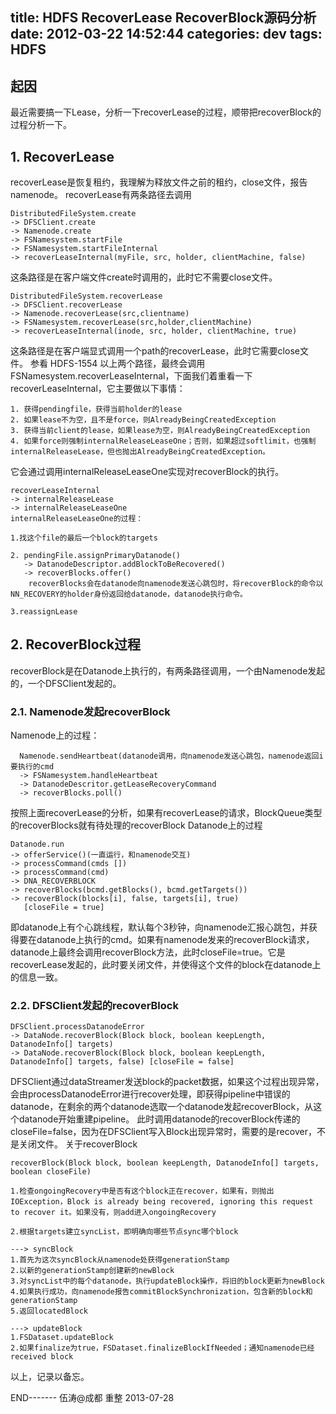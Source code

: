 title: HDFS RecoverLease RecoverBlock源码分析
date: 2012-03-22 14:52:44
categories: dev
tags: HDFS
---


## 起因

最近需要搞一下Lease，分析一下recoverLease的过程，顺带把recoverBlock的过程分析一下。

## 1. RecoverLease

recoverLease是恢复租约，我理解为释放文件之前的租约，close文件，报告namenode。
recoverLease有两条路径去调用
```
DistributedFileSystem.create
-> DFSClient.create
-> Namenode.create
-> FSNamesystem.startFile
-> FSNamesystem.startFileInternal
-> recoverLeaseInternal(myFile, src, holder, clientMachine, false)
```

这条路径是在客户端文件create时调用的，此时它不需要close文件。
```
DistributedFileSystem.recoverLease
-> DFSClient.recoverLease
-> Namenode.recoverLease(src,clientname)
-> FSNamesystem.recoverLease(src,holder,clientMachine)
-> recoverLeaseInternal(inode, src, holder, clientMachine, true)
```

这条路径是在客户端显式调用一个path的recoverLease，此时它需要close文件。 参看 HDFS-1554
以上两个路径，最终会调用FSNamesystem.recoverLeaseInternal，下面我们着重看一下recoverLeaseInternal，它主要做以下事情：
```
1. 获得pendingfile，获得当前holder的lease
2. 如果lease不为空，且不是force，则AlreadyBeingCreatedException
3. 获得当前client的lease，如果lease为空，则AlreadyBeingCreatedException
4. 如果force则强制internalReleaseLeaseOne；否则，如果超过softlimit，也强制internalReleaseLease，但也抛出AlreadyBeingCreatedException。
```

它会通过调用internalReleaseLeaseOne实现对recoverBlock的执行。
```
recoverLeaseInternal
-> internalReleaseLease
-> internalReleaseLeaseOne
internalReleaseLeaseOne的过程：
```

```
1.找这个file的最后一个block的targets

2. pendingFile.assignPrimaryDatanode()  
   -> DatanodeDescriptor.addBlockToBeRecovered()
   -> recoverBlocks.offer()
    recoverBlocks会在datanode向namenode发送心跳包时，将recoverBlock的命令以   NN_RECOVERY的holder身份返回给datanode，datanode执行命令。

3.reassignLease
```

## 2. RecoverBlock过程

recoverBlock是在Datanode上执行的，有两条路径调用，一个由Namenode发起的，一个DFSClient发起的。

### 2.1. Namenode发起recoverBlock

Namenode上的过程：
```
  Namenode.sendHeartbeat(datanode调用，向namenode发送心跳包，namenode返回i要执行的cmd
  -> FSNamesystem.handleHeartbeat
  -> DatanodeDescritor.getLeaseRecoveryCommand
  -> recoverBlocks.poll()
```  

按照上面recoverLease的分析，如果有recoverLease的请求，BlockQueue类型的recoverBlocks就有待处理的recoverBlock
Datanode上的过程
```
Datanode.run
-> offerService()(一直运行，和namenode交互)
-> processCommand(cmds [])
-> processCommand(cmd)
-> DNA_RECOVERBLOCK
-> recoverBlocks(bcmd.getBlocks(), bcmd.getTargets())
-> recoverBlock(blocks[i], false, targets[i], true)
   [closeFile = true]
```

即datanode上有个心跳线程，默认每个3秒钟，向namenode汇报心跳包，并获得要在datanode上执行的cmd。如果有namenode发来的recoverBlock请求，
datanode上最终会调用recoverBlock方法，此时closeFile=true。它是recoverLease发起的，此时要关闭文件，并使得这个文件的block在datanode上的信息一致。

### 2.2. DFSClient发起的recoverBlock

```
DFSClient.processDatanodeError
-> DataNode.recoverBlock(Block block, boolean keepLength, DatanodeInfo[] targets)
-> DataNode.recoverBlock(Block block, boolean keepLength, DatanodeInfo[] targets, false) [closeFile = false]
```

DFSClient通过dataStreamer发送block的packet数据，如果这个过程出现异常，会由processDatanodeError进行recover处理，即获得pipeline中错误的datanode，在剩余的两个datanode选取一个datanode发起recoverBlock，从这个datanode开始重建pipeline。
此时调用datanode的recoverBlock传递的closeFile=false，因为在DFSClient写入Block出现异常时，需要的是recover，不是关闭文件。
关于recoverBlock
```
recoverBlock(Block block, boolean keepLength, DatanodeInfo[] targets, boolean closeFile)

1.检查ongoingRecovery中是否有这个block正在recover，如果有，则抛出IOException，Block is already being recovered, ignoring this request to recover it。如果没有，则add进入ongoingRecovery

2.根据targets建立syncList，即明确向哪些节点sync哪个block

---> syncBlock
1.首先为这次syncBlock从namenode处获得generationStamp
2.以新的generationStamp创建新的newBlock
3.对syncList中的每个datanode，执行updateBlock操作，将旧的block更新为newBlock
4.如果执行成功，向namenode报告commitBlockSynchronization，包含新的block和generationStamp
5.返回locatedBlock

---> updateBlock
1.FSDataset.updateBlock
2.如果finalize为true，FSDataset.finalizeBlockIfNeeded；通知namenode已经received block
```

以上，记录以备忘。

END-------
伍涛@成都 重整
2013-07-28
